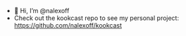 - 👋 Hi, I’m @nalexoff
- Check out the kookcast repo to see my personal project: https://github.com/nalexoff/kookcast
